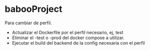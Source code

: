 # babooProject

Para cambiar de perfil.
* Actualizar el Dockerfile por el perfil necesario, ej, test
* Eliminar el -test o -prod del docker compose a utilizar.
* Ejecutar el build del backend de la config necesaria con el perfil